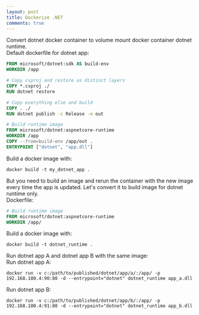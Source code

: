 ```yaml
---
layout: post
title: Dockerize .NET
comments: true
---
```


Convert dotnet docker container to volume mount docker container dotnet runtime.  
Default dockerfile for dotnet app:

```Dockerfile
FROM microsoft/dotnet:sdk AS build-env
WORKDIR /app

# Copy csproj and restore as distinct layers
COPY *.csproj ./
RUN dotnet restore

# Copy everything else and build
COPY . ./
RUN dotnet publish -c Release -o out

# Build runtime image
FROM microsoft/dotnet:aspnetcore-runtime
WORKDIR /app
COPY --from=build-env /app/out .
ENTRYPOINT ["dotnet", "app.dll"]
```
Build a docker image with:

```
docker build -t my_dotnet_app .
```
But you need to build an image and rerun the container with the new image every time the app is updated. Let's convert it to build image for dotnet runtime only.  
Dockerfile:
```Dockerfile
# Build runtime image
FROM microsoft/dotnet:aspnetcore-runtime
WORKDIR /app/
```
Build a docker image with:
```
docker build -t dotnet_runtime .
```
Run dotnet app A and dotnet app B with the same image:  
Run dotnet app A:
```
docker run -v c:/path/to/published/dotnet/app/a/:/app/ -p 192.168.100.4:90:80 -d --entrypoint="dotnet" dotnet_runtime app_a.dll
```
Run dotnet app B:
```
docker run -v c:/path/to/published/dotnet/app/b/:/app/ -p 192.168.100.4:91:80 -d --entrypoint="dotnet" dotnet_runtime app_b.dll
```